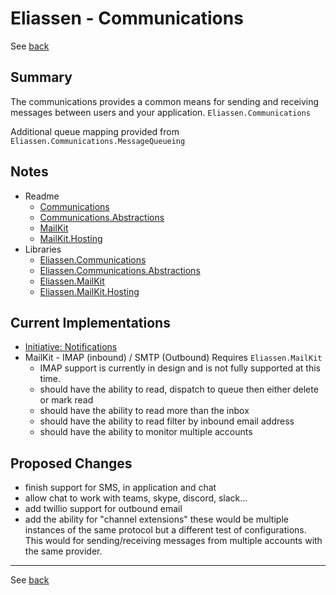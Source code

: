 # Eliassen - Communications

See [back](MajorFunctionality.md)

## Summary

The communications provides a common means for sending and receiving messages between users 
and your application. `Eliassen.Communications`

Additional queue mapping provided from `Eliassen.Communications.MessageQueueing`

## Notes

* Readme
  * [Communications](..\code\Eliassen.Communications\Readme.Communications.md)
  * [Communications.Abstractions](..\code\Eliassen.Communications.Abstractions\Readme.Communications.Abstractions.md)
  * [MailKit](..\code\Eliassen.MailKit\Readme.MailKit.md)
  * [MailKit.Hosting](..\code\Eliassen.MailKit.Hosting\Readme.MailKit.Hosting.md)
* Libraries
  * [Eliassen.Communications](..\Libraries\Eliassen.Communications.md)
  * [Eliassen.Communications.Abstractions](..\Libraries\Eliassen.Communications.Abstractions.md)
  * [Eliassen.MailKit](..\Libraries\Eliassen.MailKit.md)
  * [Eliassen.MailKit.Hosting](..\Libraries\Eliassen.MailKit.Hosting.md)

## Current Implementations

* [Initiative: Notifications](https://eliassenps.atlassian.net/browse/NIT-12)
* MailKit - IMAP (inbound) / SMTP (Outbound)  Requires `Eliassen.MailKit`
  * IMAP support is currently in design and is not fully supported at this time.
  * should have the ability to read, dispatch to queue then either delete or mark read
  * should have the ability to read more than the inbox
  * should have the ability to read filter by inbound email address
  * should have the ability to monitor multiple accounts

## Proposed Changes

* finish support for SMS, in application and chat
* allow chat to work with teams, skype, discord, slack...
* add twillio support for outbound email
* add the ability for "channel extensions" these would be multiple instances of the same protocol 
  but a different test of configurations.  This would for sending/receiving messages from multiple
  accounts with the same provider.

---

See [back](MajorFunctionality.md)